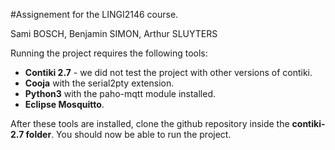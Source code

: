 #Assignement for the LINGI2146 course.

Sami BOSCH, Benjamin SIMON, Arthur SLUYTERS

Running the project requires the following tools:
* **Contiki 2.7** - we did not test the project with other versions of contiki.
* **Cooja** with the serial2pty extension.
* **Python3** with the paho-mqtt module installed.
* **Eclipse Mosquitto**.

After these tools are installed, clone the github repository inside the **contiki-2.7 folder**. You should now be able to run the project.
